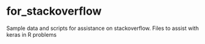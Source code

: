# for_stackoverflow
Sample data and scripts for assistance on stackoverflow.
Files to assist with keras in R problems
